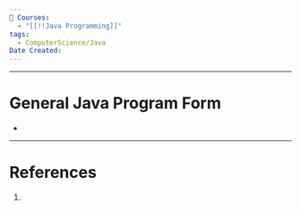 ```yaml
---
📕 Courses:
  - "[[!!Java Programming]]"
tags:
  - ComputerScience/Java
Date Created:
---
```

---
# General Java Program Form
- 
---
# References
1. 